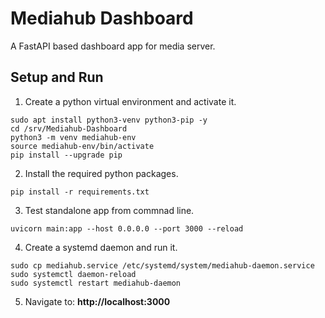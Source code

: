 # Mediahub Dashboard
A FastAPI based dashboard app for media server.

## Setup and Run
1. Create a python virtual environment and activate it.
```
sudo apt install python3-venv python3-pip -y
cd /srv/Mediahub-Dashboard
python3 -m venv mediahub-env
source mediahub-env/bin/activate
pip install --upgrade pip
```

2. Install the required python packages.
```
pip install -r requirements.txt
```

3. Test standalone app from commnad line.
```
uvicorn main:app --host 0.0.0.0 --port 3000 --reload
```

4. Create a systemd daemon and run it.
```
sudo cp mediahub.service /etc/systemd/system/mediahub-daemon.service
sudo systemctl daemon-reload
sudo systemctl restart mediahub-daemon
```

5. Navigate to: **http://localhost:3000**
